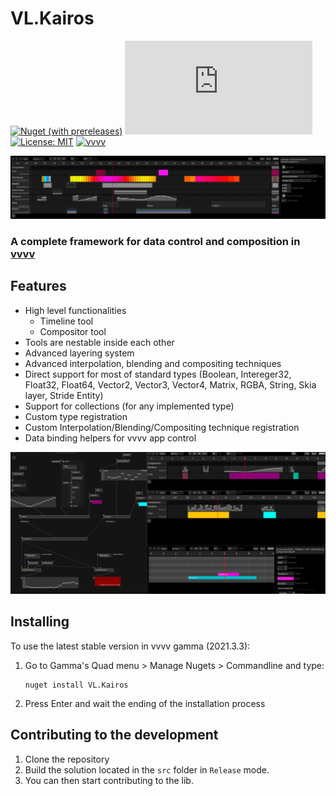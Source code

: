 # VL.Kairos

[![Nuget (with prereleases)](https://img.shields.io/nuget/vpre/VL.Kairos?logo=nuget&style=flat-square)](https://www.nuget.org/packages/VL.Kairos/) [![Matrix](https://img.shields.io/matrix/VL.Kairos:matrix.org?label=chat%20on%20element&logo=element&style=flat-square)](https://app.element.io/#/room/#VL.Kairos:matrix.org) [![License: MIT](https://img.shields.io/badge/License-MIT-blue.svg?style=flat-square)](https://opensource.org/licenses/MIT) [![vvvv](https://img.shields.io/static/v1?label=MADE%20WITH&message=VVVV&color=191919&style=flat-square)](https://visualprogramming.net/)

![VL.Kairos banner](/img/banner.png)

### A complete framework for data control and composition in [vvvv](http://visualprogramming.net)

## Features

* High level functionalities
    * Timeline tool
    * Compositor tool
* Tools are nestable inside each other
* Advanced layering system
* Advanced interpolation, blending and compositing techniques
* Direct support for most of standard types (Boolean, Intereger32, Float32, Float64, Vector2, Vector3, Vector4, Matrix, RGBA, String, Skia layer, Stride Entity)
* Support for collections (for any implemented type)
* Custom type registration
* Custom Interpolation/Blending/Compositing technique registration
* Data binding helpers for vvvv app control


![VL.Kairos tools](/img/tools.png)

## Installing

To use the latest stable version in vvvv gamma (2021.3.3):
1. Go to Gamma's Quad menu > Manage Nugets > Commandline and type:

	```
	nuget install VL.Kairos
	```
2. Press Enter and wait the ending of the installation process

## Contributing to the development

1. Clone the repository
2. Build the solution located in the `src` folder in `Release` mode. 
3. You can then start contributing to the lib.
